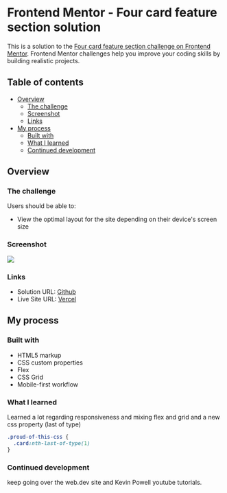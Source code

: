# Frontend Mentor - Four card feature section solution

This is a solution to the [Four card feature section challenge on Frontend Mentor](https://www.frontendmentor.io/challenges/four-card-feature-section-weK1eFYK). Frontend Mentor challenges help you improve your coding skills by building realistic projects. 

## Table of contents

- [Overview](#overview)
  - [The challenge](#the-challenge)
  - [Screenshot](#screenshot)
  - [Links](#links)
- [My process](#my-process)
  - [Built with](#built-with)
  - [What I learned](#what-i-learned)
  - [Continued development](#continued-development)

## Overview

### The challenge

Users should be able to:

- View the optimal layout for the site depending on their device's screen size

### Screenshot

![](./screenshot.jpg)


### Links

- Solution URL: [Github](https://github.com/Sharky83/frontend-mentour-challenges/tree/main/html-css/four-card-feature-section)
- Live Site URL: [Vercel](https://frontend-mentour-challenges.vercel.app/html-css/four-card-feature-section/)

## My process

### Built with

- HTML5 markup
- CSS custom properties
- Flex
- CSS Grid
- Mobile-first workflow


### What I learned

Learned a lot regarding responsiveness and mixing flex and grid and a new css property (last of type)


```css
.proud-of-this-css {
  .card:nth-last-of-type(1)
}
```

### Continued development

keep going over the web.dev site and Kevin Powell youtube tutorials.